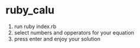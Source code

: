 # ruby_calu
1) run ruby index.rb
2) select numbers and opperators for your equation
3) press enter and enjoy your solution
